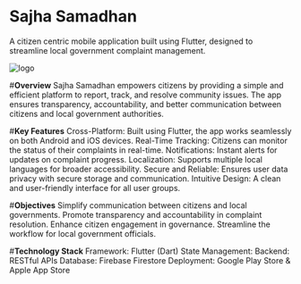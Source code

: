 # Sajha Samadhan
A citizen centric mobile application built using Flutter, designed to streamline local government complaint management.

![logo](https://cdn.discordapp.com/attachments/1324665851760349285/1325127148503044240/sadha_2-Photoroom.png?ex=677aa853&is=677956d3&hm=f948a3faf465225ab639764dbc474c1b71339eae88071431fef1243261b30724&)

#**Overview**
Sajha Samadhan empowers citizens by providing a simple and efficient platform to report, track, and resolve community issues. The app ensures transparency, accountability, and better communication between citizens and local government authorities.


#**Key Features**
Cross-Platform: Built using Flutter, the app works seamlessly on both Android and iOS devices.
Real-Time Tracking: Citizens can monitor the status of their complaints in real-time.
Notifications: Instant alerts for updates on complaint progress.
Localization: Supports multiple local languages for broader accessibility.
Secure and Reliable: Ensures user data privacy with secure storage and communication.
Intuitive Design: A clean and user-friendly interface for all user groups.

#**Objectives**
Simplify communication between citizens and local governments.
Promote transparency and accountability in complaint resolution.
Enhance citizen engagement in governance.
Streamline the workflow for local government officials.

#**Technology Stack**
Framework: Flutter (Dart)
State Management: 
Backend: RESTful APIs
Database: Firebase Firestore 
Deployment: Google Play Store & Apple App Store




